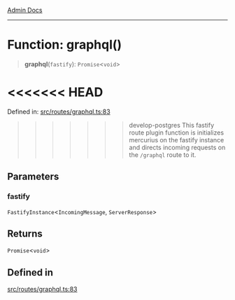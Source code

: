 [Admin Docs](/)

***

# Function: graphql()

> **graphql**(`fastify`): `Promise`\<`void`\>

<<<<<<< HEAD
=======
Defined in: [src/routes/graphql.ts:83](https://github.com/PalisadoesFoundation/talawa-api/blob/37e2d6abe1cabaa02f97a3c6c418b81e8fcb5a13/src/routes/graphql.ts#L83)

>>>>>>> develop-postgres
This fastify route plugin function is initializes mercurius on the fastify instance and directs incoming requests on the `/graphql` route to it.

## Parameters

### fastify

`FastifyInstance`\<`IncomingMessage`, `ServerResponse`\>

## Returns

`Promise`\<`void`\>

## Defined in

[src/routes/graphql.ts:83](https://github.com/NishantSinghhhhh/talawa-api/blob/ff0f1d6ae21d3428519b64e42fe3bfdff573cb6e/src/routes/graphql.ts#L83)
